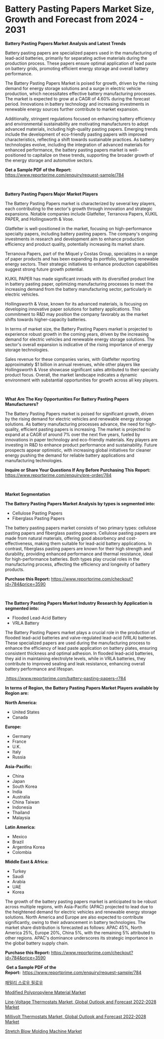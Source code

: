 <p><h1>Battery Pasting Papers Market Size, Growth and Forecast from 2024 - 2031</h1></p><p><strong>Battery Pasting Papers Market Analysis and Latest Trends</strong></p>
<p><p>Battery pasting papers are specialized papers used in the manufacturing of lead-acid batteries, primarily for separating active materials during the production process. These papers ensure optimal application of lead paste on battery grids, promoting efficient energy storage and overall battery performance.</p><p>The Battery Pasting Papers Market is poised for growth, driven by the rising demand for energy storage solutions and a surge in electric vehicle production, which necessitates effective battery manufacturing processes. The market is expected to grow at a CAGR of 4.60% during the forecast period. Innovations in battery technology and increasing investments in renewable energy sources further contribute to market expansion. </p><p>Additionally, stringent regulations focused on enhancing battery efficiency and environmental sustainability are motivating manufacturers to adopt advanced materials, including high-quality pasting papers. Emerging trends include the development of eco-friendly pasting papers with improved characteristics, reflecting a shift towards sustainable practices. As battery technologies evolve, including the integration of advanced materials for enhanced performance, the battery pasting papers market is well-positioned to capitalize on these trends, supporting the broader growth of the energy storage and automotive sectors.</p></p>
<p><strong>Get a Sample PDF of the Report:&nbsp;</strong> <a href="https://www.reportprime.com/enquiry/request-sample/784">https://www.reportprime.com/enquiry/request-sample/784</a></p>
<p>&nbsp;</p>
<p><strong>Battery Pasting Papers Major Market Players</strong></p>
<p><p>The Battery Pasting Papers market is characterized by several key players, each contributing to the sector's growth through innovation and strategic expansions. Notable companies include Glatfelter, Terranova Papers, KUKIL PAPER, and Hollingsworth & Vose.</p><p>Glatfelter is well-positioned in the market, focusing on high-performance specialty papers, including battery pasting papers. The company's ongoing investments in research and development aim to enhance production efficiency and product quality, potentially increasing its market share.</p><p>Terranova Papers, part of the Miquel y Costas Group, specializes in a range of paper products and has been expanding its portfolio, targeting renewable energy sectors. Their strategic initiatives to enhance production capabilities suggest strong future growth potential.</p><p>KUKIL PAPER has made significant inroads with its diversified product line in battery pasting paper, optimizing manufacturing processes to meet the increasing demand from the battery manufacturing sector, particularly in electric vehicles.</p><p>Hollingsworth & Vose, known for its advanced materials, is focusing on developing innovative paper solutions for battery applications. This commitment to R&D may position the company favorably as the market shifts towards higher-capacity batteries.</p><p>In terms of market size, the Battery Pasting Papers market is projected to experience robust growth in the coming years, driven by the increasing demand for electric vehicles and renewable energy storage solutions. The sector's overall expansion is indicative of the rising importance of energy storage technologies.</p><p>Sales revenue for these companies varies, with Glatfelter reporting approximately $1 billion in annual revenues, while other players like Hollingsworth & Vose showcase significant sales attributed to their specialty product focus. Overall, the market landscape indicates a dynamic environment with substantial opportunities for growth across all key players.</p></p>
<p>&nbsp;</p>
<p><strong>What Are The Key Opportunities For Battery Pasting Papers Manufacturers?</strong></p>
<p><p>The Battery Pasting Papers market is poised for significant growth, driven by the rising demand for electric vehicles and renewable energy storage solutions. As battery manufacturing processes advance, the need for high-quality, efficient pasting papers is increasing. The market is projected to expand at a CAGR of around 7% over the next five years, fueled by innovations in paper technology and eco-friendly materials. Key players are investing in R&D to enhance product performance and sustainability. Future prospects appear optimistic, with increasing global initiatives for cleaner energy pushing the demand for reliable battery applications and manufacturing technologies.</p></p>
<p><strong>Inquire or Share Your Questions If Any Before Purchasing This Report:</strong> <a href="https://www.reportprime.com/enquiry/pre-order/784">https://www.reportprime.com/enquiry/pre-order/784</a></p>
<p>&nbsp;</p>
<p><strong>Market Segmentation</strong></p>
<p><strong>The Battery Pasting Papers Market Analysis by types is segmented into:</strong></p>
<p><ul><li>Cellulose Pasting Papers</li><li>Fiberglass Pasting Papers</li></ul></p>
<p><p>The battery pasting papers market consists of two primary types: cellulose pasting papers and fiberglass pasting papers. Cellulose pasting papers are made from natural materials, offering good absorbency and cost-effectiveness, making them suitable for lead-acid battery applications. In contrast, fiberglass pasting papers are known for their high strength and durability, providing enhanced performance and thermal resistance, ideal for high-performance batteries. Both types play crucial roles in the manufacturing process, affecting the efficiency and longevity of battery products.</p></p>
<p><strong>Purchase this Report:&nbsp;</strong><a href="https://www.reportprime.com/checkout?id=784&price=3590">https://www.reportprime.com/checkout?id=784&price=3590</a></p>
<p>&nbsp;</p>
<p><strong>The Battery Pasting Papers Market Industry Research by Application is segmented into:</strong></p>
<p><ul><li>Flooded Lead-Acid Battery</li><li>VRLA Battery</li></ul></p>
<p><p>The Battery Pasting Papers market plays a crucial role in the production of flooded lead-acid batteries and valve-regulated lead-acid (VRLA) batteries. These specialized papers are used during the manufacturing process to enhance the efficiency of lead paste application on battery plates, ensuring consistent thickness and optimal adhesion. In flooded lead-acid batteries, they aid in maintaining electrolyte levels, while in VRLA batteries, they contribute to improved sealing and leak resistance, enhancing overall battery performance and lifespan.</p></p>
<p><a href="https://www.reportprime.com/battery-pasting-papers-r784">&nbsp;https://www.reportprime.com/battery-pasting-papers-r784</a></p>
<p><strong>In terms of Region, the Battery Pasting Papers Market Players available by Region are:</strong></p>
<p>
    <p> <strong> North America: </strong>
        <ul>
            <li>United States</li>
            <li>Canada</li>
        </ul>
        </p> 
    <p> <strong> Europe: </strong>
        <ul>
            <li>Germany</li>
            <li>France</li>
            <li>U.K.</li>
            <li>Italy</li>
            <li>Russia</li>
        </ul>
        </p> 
    <p> <strong> Asia-Pacific: </strong>
        <ul>
            <li>China</li>
            <li>Japan</li>
            <li>South Korea</li>
            <li>India</li>
            <li>Australia</li>
            <li>China Taiwan</li>
            <li>Indonesia</li>
            <li>Thailand</li>
            <li>Malaysia</li>
        </ul>
        </p> 
    <p> <strong> Latin America: </strong>
        <ul>
            <li>Mexico</li>
            <li>Brazil</li>
            <li>Argentina Korea</li>
            <li>Colombia</li>
        </ul>
        </p> 
    <p> <strong> Middle East & Africa: </strong>
        <ul>
            <li>Turkey</li>
            <li>Saudi</li>
            <li>Arabia</li>
            <li>UAE</li>
            <li>Korea</li>
        </ul>
    </p>
    </p>
<p><p>The growth of the battery pasting papers market is anticipated to be robust across multiple regions, with Asia-Pacific (APAC) projected to lead due to the heightened demand for electric vehicles and renewable energy storage solutions. North America and Europe are also expected to contribute significantly, owing to their advancement in battery technologies. The market share distribution is forecasted as follows: APAC 45%, North America 25%, Europe 20%, China 5%, with the remaining 5% attributed to other regions. APAC's dominance underscores its strategic importance in the global battery supply chain.</p></p>
<p><strong>Purchase this Report: </strong><a href="https://www.reportprime.com/checkout?id=784&price=3590">https://www.reportprime.com/checkout?id=784&price=3590</a></p>
<p>&nbsp;<strong>Get a Sample PDF of the Report:&nbsp;&nbsp;</strong><a href="https://www.reportprime.com/enquiry/request-sample/784">https://www.reportprime.com/enquiry/request-sample/784</a></p>
<p><strong></strong></p>
<p><p><a href="https://medium.com/@greggibson7876/%EA%B8%80%EB%A1%9C%EB%B2%8C-%ED%8C%A8%EB%B0%80%EB%A6%AC-%EB%8D%98%EC%A7%80%EA%B8%B0-%EB%B2%A0%EA%B0%9C-%EC%8B%9C%EC%9E%A5-%EB%B6%84%EC%84%9D-%ED%8A%B8%EB%A0%8C%EB%93%9C-%EC%98%88%EC%B8%A1-%EB%B0%8F-%EC%84%B1%EC%9E%A5-%EA%B8%B0%ED%9A%8C-2024-2031-166%ED%8E%98%EC%9D%B4%EC%A7%80-%EB%B3%B4%EA%B3%A0%EC%84%9C-c0302e64f4d5">패밀리 스로우 필로우</a></p><p><a href="https://issuu.com/reportprime-2/docs/modified-polypropylene-material-mar_b325b0ba312b0b">Modified Polypropylene Material Market</a></p><p><a href="https://www.linkedin.com/pulse/line-voltage-thermostats-market-global-outlook-forecast-jzkof?trackingId=Bb0yxNfmQQGe6DYKYOJvbw%3D%3D">Line-Voltage Thermostats Market, Global Outlook and Forecast 2022-2028 Market</a></p><p><a href="https://www.linkedin.com/pulse/millivolt-thermostats-market-global-outlook-forecast-2022-2028-cgkrf?trackingId=1ZzMB0SXR3OKWmlYEr5BwQ%3D%3D">Millivolt Thermostats Market, Global Outlook and Forecast 2022-2028 Market</a></p><p><a href="https://medium.com/@patricbguth07/stretch-blow-molding-machine-industry-forecast-market-shifts-and-strategic-imperatives-2024-2031-30229afd332f">Stretch Blow Molding Machine Market</a></p></p>